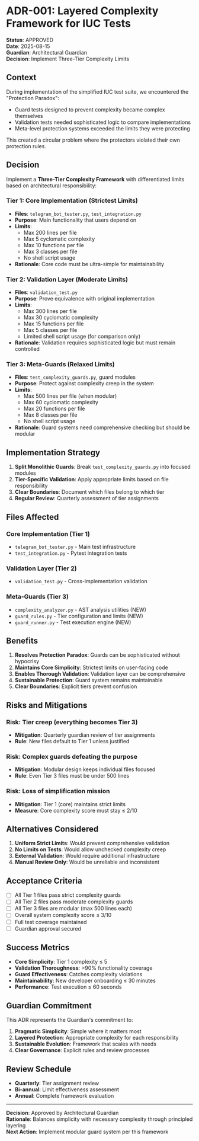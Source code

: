 # ADR-001: Layered Complexity Framework for IUC Tests

**Status**: APPROVED  
**Date**: 2025-08-15  
**Guardian**: Architectural Guardian  
**Decision**: Implement Three-Tier Complexity Limits  

## Context

During implementation of the simplified IUC test suite, we encountered the "Protection Paradox":
- Guard tests designed to prevent complexity became complex themselves
- Validation tests needed sophisticated logic to compare implementations
- Meta-level protection systems exceeded the limits they were protecting

This created a circular problem where the protectors violated their own protection rules.

## Decision

Implement a **Three-Tier Complexity Framework** with differentiated limits based on architectural responsibility:

### **Tier 1: Core Implementation** (Strictest Limits)
- **Files**: `telegram_bot_tester.py`, `test_integration.py`
- **Purpose**: Main functionality that users depend on
- **Limits**:
  - Max 200 lines per file
  - Max 5 cyclomatic complexity
  - Max 10 functions per file
  - Max 3 classes per file
  - No shell script usage
- **Rationale**: Core code must be ultra-simple for maintainability

### **Tier 2: Validation Layer** (Moderate Limits)  
- **Files**: `validation_test.py`
- **Purpose**: Prove equivalence with original implementation
- **Limits**:
  - Max 300 lines per file
  - Max 30 cyclomatic complexity
  - Max 15 functions per file
  - Max 5 classes per file
  - Limited shell script usage (for comparison only)
- **Rationale**: Validation requires sophisticated logic but must remain controlled

### **Tier 3: Meta-Guards** (Relaxed Limits)
- **Files**: `test_complexity_guards.py`, guard modules
- **Purpose**: Protect against complexity creep in the system
- **Limits**:
  - Max 500 lines per file (when modular)
  - Max 60 cyclomatic complexity
  - Max 20 functions per file
  - Max 8 classes per file
  - No shell script usage
- **Rationale**: Guard systems need comprehensive checking but should be modular

## Implementation Strategy

1. **Split Monolithic Guards**: Break `test_complexity_guards.py` into focused modules
2. **Tier-Specific Validation**: Apply appropriate limits based on file responsibility
3. **Clear Boundaries**: Document which files belong to which tier
4. **Regular Review**: Quarterly assessment of tier assignments

## Files Affected

### **Core Implementation** (Tier 1)
- `telegram_bot_tester.py` - Main test infrastructure
- `test_integration.py` - Pytest integration tests

### **Validation Layer** (Tier 2)  
- `validation_test.py` - Cross-implementation validation

### **Meta-Guards** (Tier 3)
- `complexity_analyzer.py` - AST analysis utilities (NEW)
- `guard_rules.py` - Tier configuration and limits (NEW)
- `guard_runner.py` - Test execution engine (NEW)

## Benefits

1. **Resolves Protection Paradox**: Guards can be sophisticated without hypocrisy
2. **Maintains Core Simplicity**: Strictest limits on user-facing code
3. **Enables Thorough Validation**: Validation layer can be comprehensive
4. **Sustainable Protection**: Guard system remains maintainable
5. **Clear Boundaries**: Explicit tiers prevent confusion

## Risks and Mitigations

### **Risk**: Tier creep (everything becomes Tier 3)
- **Mitigation**: Quarterly guardian review of tier assignments
- **Rule**: New files default to Tier 1 unless justified

### **Risk**: Complex guards defeating the purpose
- **Mitigation**: Modular design keeps individual files focused
- **Rule**: Even Tier 3 files must be under 500 lines

### **Risk**: Loss of simplification mission
- **Mitigation**: Tier 1 (core) maintains strict limits
- **Measure**: Core complexity score must stay ≤ 2/10

## Alternatives Considered

1. **Uniform Strict Limits**: Would prevent comprehensive validation
2. **No Limits on Tests**: Would allow unchecked complexity creep
3. **External Validation**: Would require additional infrastructure
4. **Manual Review Only**: Would be unreliable and inconsistent

## Acceptance Criteria

- [ ] All Tier 1 files pass strict complexity guards
- [ ] All Tier 2 files pass moderate complexity guards  
- [ ] All Tier 3 files are modular (max 500 lines each)
- [ ] Overall system complexity score ≤ 3/10
- [ ] Full test coverage maintained
- [ ] Guardian approval secured

## Success Metrics

- **Core Simplicity**: Tier 1 complexity ≤ 5
- **Validation Thoroughness**: >90% functionality coverage
- **Guard Effectiveness**: Catches complexity violations
- **Maintainability**: New developer onboarding ≤ 30 minutes
- **Performance**: Test execution ≤ 60 seconds

## Guardian Commitment

This ADR represents the Guardian's commitment to:
1. **Pragmatic Simplicity**: Simple where it matters most
2. **Layered Protection**: Appropriate complexity for each responsibility
3. **Sustainable Evolution**: Framework that scales with needs
4. **Clear Governance**: Explicit rules and review processes

## Review Schedule

- **Quarterly**: Tier assignment review
- **Bi-annual**: Limit effectiveness assessment
- **Annual**: Complete framework evaluation

---

**Decision**: Approved by Architectural Guardian  
**Rationale**: Balances simplicity with necessary complexity through principled layering  
**Next Action**: Implement modular guard system per this framework